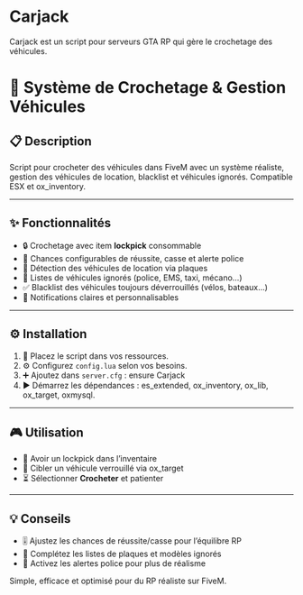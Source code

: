 # Carjack
Carjack est un script pour serveurs GTA RP qui gère le crochetage des véhicules.

# 🚗 Système de Crochetage & Gestion Véhicules

## 📋 Description

Script pour crocheter des véhicules dans FiveM avec un système réaliste, gestion des véhicules de location, blacklist et véhicules ignorés. Compatible ESX et ox_inventory.

---

## ✨ Fonctionnalités

- 🔒 Crochetage avec item **lockpick** consommable  
- 🎯 Chances configurables de réussite, casse et alerte police  
- 🚙 Détection des véhicules de location via plaques  
- 🚫 Listes de véhicules ignorés (police, EMS, taxi, mécano…)  
- ✅ Blacklist des véhicules toujours déverrouillés (vélos, bateaux…)  
- 🔔 Notifications claires et personnalisables  

---

## ⚙️ Installation

1. 📂 Placez le script dans vos ressources.  
2. ⚙️ Configurez `config.lua` selon vos besoins.  
3. ➕ Ajoutez dans `server.cfg` :  ensure Carjack
4. ▶️ Démarrez les dépendances : es_extended, ox_inventory, ox_lib, ox_target, oxmysql.

---

## 🎮 Utilisation

- 🎒 Avoir un lockpick dans l’inventaire  
- 🎯 Cibler un véhicule verrouillé via ox_target  
- ⏳ Sélectionner **Crocheter** et patienter  

---

## 💡 Conseils

- 🎚️ Ajustez les chances de réussite/casse pour l’équilibre RP  
- 📝 Complétez les listes de plaques et modèles ignorés  
- 🚓 Activez les alertes police pour plus de réalisme

Simple, efficace et optimisé pour du RP réaliste sur FiveM.
